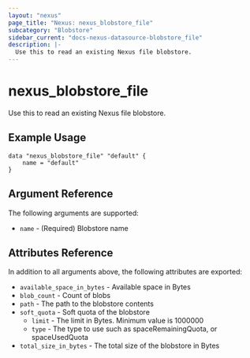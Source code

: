 ```yaml
---
layout: "nexus"
page_title: "Nexus: nexus_blobstore_file"
subcategory: "Blobstore"
sidebar_current: "docs-nexus-datasource-blobstore_file"
description: |-
  Use this to read an existing Nexus file blobstore.
---
```


# nexus_blobstore_file

Use this to read an existing Nexus file blobstore.

## Example Usage

```hcl
data "nexus_blobstore_file" "default" {
	name = "default"
}
```

## Argument Reference

The following arguments are supported:

* `name` - (Required) Blobstore name

## Attributes Reference

In addition to all arguments above, the following attributes are exported:

* `available_space_in_bytes` - Available space in Bytes
* `blob_count` - Count of blobs
* `path` - The path to the blobstore contents
* `soft_quota` - Soft quota of the blobstore
  * `limit` - The limit in Bytes. Minimum value is 1000000
  * `type` - The type to use such as spaceRemainingQuota, or spaceUsedQuota
* `total_size_in_bytes` - The total size of the blobstore in Bytes


